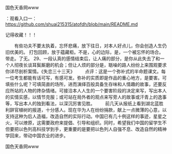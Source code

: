 国色天香网www

：观看入口一：https://github.com/shuai215315/atofdh/blob/main/README.md


记得收藏！！！



　　有些功夫不要太执着，忘怀悲痛，放下往日，对本人好点儿，你会创造人生仍旧优美的。
打包回顾，放于蕴藏柜。不是，心的边际，是，一个被忘怀的场合。带走。了无。
	29、一段认真的感情结束后，让人痛的部分，是你从此失去了和一个人彻夜长谈耳鬓厮磨的机会；但让人烦的部分是，聒噪的路人纷纷上来围观要求你详尽剖析案情。《失恋三十三天》
　　点评：这是一个弥补式的半命题课文。每一位考生都能有话可写，有感可发。弥补的实质即是作品的重心地方，是要害。可填些什么呢？可填简直的场所，进而演绎百般具备生存味和人情趣的故事，还要反应所站的人物的搀杂情绪。可接洽本人人生的一个要害阶段的决定来写，写出本人的实情实感，以情节克服；或可站在局外者的观点来写旁人的故事或汗青上的逸事等，写出本人的独到看法，以深沉厉害见胜。
　　前几天从报纸上看到湖北蓝胜利辞官植树的报道，十分感人。现在华为人在纷纷捐款，献上一点微薄的心意，以支持这种为后人造福，改造自然的实际行动。中国已有几十例这样的事迹，星星之火，可以燎原，这需要政府来提倡、引导和组织。同时，希望我们中国的留学生不但要把以色列高科技学到手，更重要的是要把以色列人自强不息、改造自然的精神学回来，带动中国农业的进步。







国色天香网www
